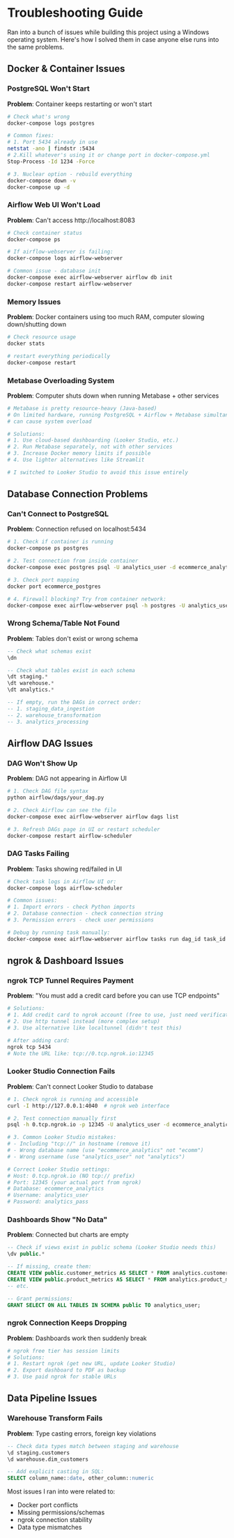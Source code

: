 # Troubleshooting Guide

Ran into a bunch of issues while building this project using a Windows operating system. Here's how I solved them in case anyone else runs into the same problems.

## Docker & Container Issues

### PostgreSQL Won't Start
**Problem**: Container keeps restarting or won't start
```bash
# Check what's wrong
docker-compose logs postgres

# Common fixes:
# 1. Port 5434 already in use
netstat -ano | findstr :5434
# 2.Kill whatever's using it or change port in docker-compose.yml
Stop-Process -Id 1234 -Force

# 3. Nuclear option - rebuild everything
docker-compose down -v
docker-compose up -d
```

### Airflow Web UI Won't Load
**Problem**: Can't access http://localhost:8083
```bash
# Check container status
docker-compose ps

# If airflow-webserver is failing:
docker-compose logs airflow-webserver

# Common issue - database init
docker-compose exec airflow-webserver airflow db init
docker-compose restart airflow-webserver
```

### Memory Issues
**Problem**: Docker containers using too much RAM, computer slowing down/shutting down
```bash
# Check resource usage
docker stats

# restart everything periodically
docker-compose restart
```

### Metabase Overloading System
**Problem**: Computer shuts down when running Metabase + other services
```bash
# Metabase is pretty resource-heavy (Java-based)
# On limited hardware, running PostgreSQL + Airflow + Metabase simultaneously 
# can cause system overload

# Solutions:
# 1. Use cloud-based dashboarding (Looker Studio, etc.)
# 2. Run Metabase separately, not with other services
# 3. Increase Docker memory limits if possible
# 4. Use lighter alternatives like Streamlit

# I switched to Looker Studio to avoid this issue entirely
```

## Database Connection Problems

### Can't Connect to PostgreSQL
**Problem**: Connection refused on localhost:5434
```bash
# 1. Check if container is running
docker-compose ps postgres

# 2. Test connection from inside container
docker-compose exec postgres psql -U analytics_user -d ecommerce_analytics

# 3. Check port mapping
docker port ecommerce_postgres

# 4. Firewall blocking? Try from container network:
docker-compose exec airflow-webserver psql -h postgres -U analytics_user -d ecommerce_analytics
```

### Wrong Schema/Table Not Found
**Problem**: Tables don't exist or wrong schema
```sql
-- Check what schemas exist
\dn

-- Check what tables exist in each schema  
\dt staging.*
\dt warehouse.*
\dt analytics.*

-- If empty, run the DAGs in correct order:
-- 1. staging_data_ingestion
-- 2. warehouse_transformation  
-- 3. analytics_processing
```

## Airflow DAG Issues

### DAG Won't Show Up
**Problem**: DAG not appearing in Airflow UI
```bash
# 1. Check DAG file syntax
python airflow/dags/your_dag.py

# 2. Check Airflow can see the file
docker-compose exec airflow-webserver airflow dags list

# 3. Refresh DAGs page in UI or restart scheduler
docker-compose restart airflow-scheduler
```

### DAG Tasks Failing
**Problem**: Tasks showing red/failed in UI
```bash
# Check task logs in Airflow UI or:
docker-compose logs airflow-scheduler

# Common issues:
# 1. Import errors - check Python imports
# 2. Database connection - check connection string
# 3. Permission errors - check user permissions

# Debug by running task manually:
docker-compose exec airflow-webserver airflow tasks run dag_id task_id 2024-01-01
```

## ngrok & Dashboard Issues

### ngrok TCP Tunnel Requires Payment  
**Problem**: "You must add a credit card before you can use TCP endpoints"
```bash
# Solutions:
# 1. Add credit card to ngrok account (free to use, just need verification)
# 2. Use http tunnel instead (more complex setup)
# 3. Use alternative like localtunnel (didn't test this)

# After adding card:
ngrok tcp 5434
# Note the URL like: tcp://0.tcp.ngrok.io:12345
```

### Looker Studio Connection Fails
**Problem**: Can't connect Looker Studio to database
```bash
# 1. Check ngrok is running and accessible
curl -I http://127.0.0.1:4040  # ngrok web interface

# 2. Test connection manually first
psql -h 0.tcp.ngrok.io -p 12345 -U analytics_user -d ecommerce_analytics

# 3. Common Looker Studio mistakes:
# - Including "tcp://" in hostname (remove it)
# - Wrong database name (use "ecommerce_analytics" not "ecomm")
# - Wrong username (use "analytics_user" not "analytics")

# Correct Looker Studio settings:
# Host: 0.tcp.ngrok.io (NO tcp:// prefix)
# Port: 12345 (your actual port from ngrok)
# Database: ecommerce_analytics
# Username: analytics_user  
# Password: analytics_pass
```

### Dashboards Show "No Data"
**Problem**: Connected but charts are empty
```sql
-- Check if views exist in public schema (Looker Studio needs this)
\dv public.*

-- If missing, create them:
CREATE VIEW public.customer_metrics AS SELECT * FROM analytics.customer_metrics;
CREATE VIEW public.product_metrics AS SELECT * FROM analytics.product_metrics;
-- etc.

-- Grant permissions:
GRANT SELECT ON ALL TABLES IN SCHEMA public TO analytics_user;
```

### ngrok Connection Keeps Dropping  
**Problem**: Dashboards work then suddenly break
```bash
# ngrok free tier has session limits
# Solutions:
# 1. Restart ngrok (get new URL, update Looker Studio)
# 2. Export dashboard to PDF as backup
# 3. Use paid ngrok for stable URLs

```

## Data Pipeline Issues

### Warehouse Transform Fails
**Problem**: Type casting errors, foreign key violations
```sql
-- Check data types match between staging and warehouse
\d staging.customers
\d warehouse.dim_customers

-- Add explicit casting in SQL:
SELECT column_name::date, other_column::numeric

```


Most issues I ran into were related to:
- Docker port conflicts  
- Missing permissions/schemas
- ngrok connection stability
- Data type mismatches
